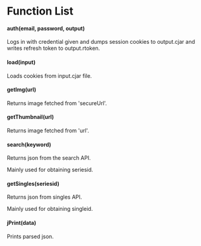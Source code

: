 # Function List

#### auth(email, password, output)

Logs in with credential given and dumps session cookies to output.cjar and writes refresh token to output.rtoken.

#### load(input)

Loads cookies from input.cjar file.

#### getImg(url)

Returns image fetched from 'secureUrl'.

#### getThumbnail(url)

Returns image fetched from 'url'.

#### search(keyword)

Returns json from the search API.

Mainly used for obtaining seriesid.

#### getSingles(seriesid)

Returns json from singles API.

Mainly used for obtaining singleid.

#### jPrint(data)
Prints parsed json.
